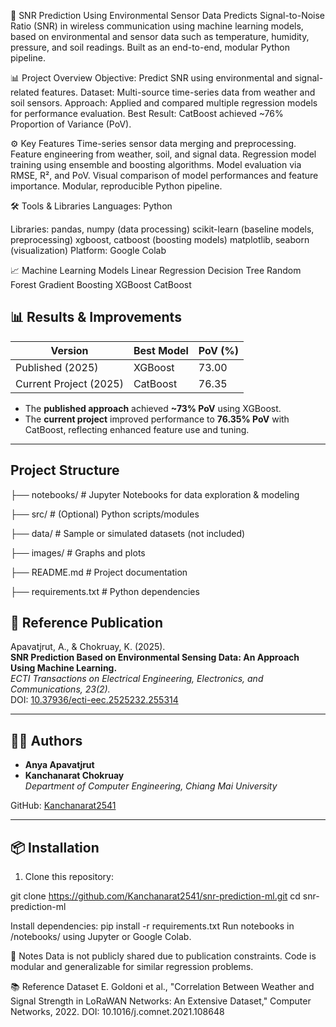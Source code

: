 📡 SNR Prediction Using Environmental Sensor Data
Predicts Signal-to-Noise Ratio (SNR) in wireless communication using machine learning models, based on environmental and sensor data such as temperature, humidity, pressure, and soil readings. Built as an end-to-end, modular Python pipeline.

📊 Project Overview
Objective: Predict SNR using environmental and signal-related features.
Dataset: Multi-source time-series data from weather and soil sensors.
Approach: Applied and compared multiple regression models for performance evaluation.
Best Result: CatBoost achieved ~76% Proportion of Variance (PoV).

⚙️ Key Features
Time-series sensor data merging and preprocessing.
Feature engineering from weather, soil, and signal data.
Regression model training using ensemble and boosting algorithms.
Model evaluation via RMSE, R², and PoV.
Visual comparison of model performances and feature importance.
Modular, reproducible Python pipeline.

🛠️ Tools & Libraries
Languages: Python

Libraries:
pandas, numpy (data processing)
scikit-learn (baseline models, preprocessing)
xgboost, catboost (boosting models)
matplotlib, seaborn (visualization)
Platform: Google Colab

📈 Machine Learning Models
Linear Regression
Decision Tree
Random Forest
Gradient Boosting
XGBoost
CatBoost

## 📊 Results & Improvements

| Version                  | Best Model  | PoV (%) |
|--------------------------|-------------|---------|
| Published (2025)         | XGBoost     | 73.00   |
| Current Project (2025)   | CatBoost    | 76.35   |

- The **published approach** achieved **~73% PoV** using XGBoost.
- The **current project** improved performance to **76.35% PoV** with CatBoost, reflecting enhanced feature use and tuning.

---
## Project Structure

├── notebooks/ # Jupyter Notebooks for data exploration & modeling

├── src/ # (Optional) Python scripts/modules

├── data/ # Sample or simulated datasets (not included)

├── images/ # Graphs and plots

├── README.md # Project documentation

├── requirements.txt # Python dependencies


## 📄 Reference Publication

Apavatjrut, A., & Chokruay, K. (2025).  
**SNR Prediction Based on Environmental Sensing Data: An Approach Using Machine Learning.**  
*ECTI Transactions on Electrical Engineering, Electronics, and Communications, 23(2).*  
DOI: [10.37936/ecti-eec.2525232.255314](https://doi.org/10.37936/ecti-eec.2525232.255314)

---

## 👩‍💻 Authors

- **Anya Apavatjrut**  
- **Kanchanarat Chokruay**  
  *Department of Computer Engineering, Chiang Mai University*

GitHub: [Kanchanarat2541](https://github.com/Kanchanarat2541)

---

## 📦 Installation

1. Clone this repository:

git clone https://github.com/Kanchanarat2541/snr-prediction-ml.git
cd snr-prediction-ml

Install dependencies:
pip install -r requirements.txt
Run notebooks in /notebooks/ using Jupyter or Google Colab.


📢 Notes
Data is not publicly shared due to publication constraints.
Code is modular and generalizable for similar regression problems.

📚 Reference Dataset
E. Goldoni et al., "Correlation Between Weather and Signal Strength in LoRaWAN Networks: An Extensive Dataset," Computer Networks, 2022.
DOI: 10.1016/j.comnet.2021.108648


